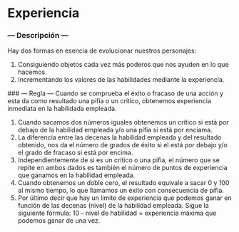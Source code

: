 
Experiencia
===========

### — Descripción —
Hay dos formas en esencia de evolucionar nuestros personajes:
1. Consiguiendo objetos cada vez más poderos que nos ayuden en lo que hacemos.
1. Incrementando los valores de las habilidades mediante la experiencia.

### — Regla —
Cuando se comprueba el éxito o fracaso de una acción y esta da como resultado una pifia o un critico, obtenemos experiencia inmediata en la habilidada empleada.
1. Cuando sacamos dos números iguales obtenemos un crítico si está por debajo de la habilidad empleada y/o una pífia si está por enciama.
1. La diferencia entre las decenas la habilidad empleada y del resultado obtenido, nos da el número de grados de éxito si el está por debajo y/o el grado de fracaso si está por encima.
1. Independientemente de si es un crítico o una pifia, el número que se repite en ambos dados es también el número de puntos de experiencia que ganamos en la habilidad empleada.
1. Cuando obtenemos un doble cero, el resultado equivale a sacar 0 y 100 al mismo tiempo, lo que llamamos un éxito con consecuencia de pífia.
1. Por último decir que hay un limite de experiencia que podemos ganar en función de las decenas (nivel) de la habilidad empleada. Sigue la siguiente fórmula: 10 - nivel de habilidad = experiencia máxima que podemos ganar de una vez.
